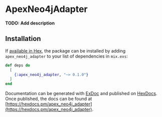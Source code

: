 # ApexNeo4jAdapter

**TODO: Add description**

## Installation

If [available in Hex](https://hex.pm/docs/publish), the package can be installed
by adding `apex_neo4j_adapter` to your list of dependencies in `mix.exs`:

```elixir
def deps do
  [
    {:apex_neo4j_adapter, "~> 0.1.0"}
  ]
end
```

Documentation can be generated with [ExDoc](https://github.com/elixir-lang/ex_doc)
and published on [HexDocs](https://hexdocs.pm). Once published, the docs can
be found at [https://hexdocs.pm/apex_neo4j_adapter](https://hexdocs.pm/apex_neo4j_adapter).

